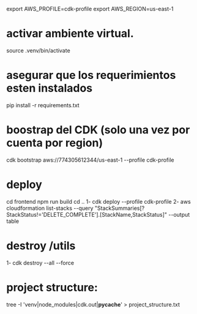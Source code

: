 
export AWS_PROFILE=cdk-profile
export AWS_REGION=us-east-1

# activar ambiente virtual.
source .venv/bin/activate

# asegurar que los requerimientos esten instalados
pip install -r requirements.txt

# boostrap del CDK (solo una vez por cuenta por region)
cdk bootstrap aws://774305612344/us-east-1 --profile cdk-profile

# deploy 
cd frontend
npm run build
cd ..
1- cdk deploy --profile cdk-profile
2- aws cloudformation list-stacks --query "StackSummaries[?StackStatus!='DELETE_COMPLETE'].[StackName,StackStatus]" --output table


# destroy /utils
1- cdk destroy --all --force


# project structure:
tree -I 'venv|node_modules|cdk.out|__pycache__' > project_structure.txt